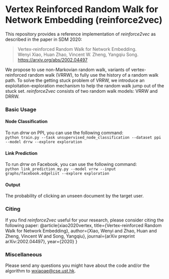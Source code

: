 # Vertex Reinforced Random Walk for Network Embedding (reinforce2vec)

This repository provides a reference implementation of *reinforce2vec* as described in the paper in SDM 2020:<br>
> Vertex-reinforced Random Walk for Network Embedding.<br>
> Wenyi Xiao, Huan Zhao, Vincent W. Zheng, Yangqiu Song.<br>
> https://arxiv.org/abs/2002.04497 <Insert paper link>

We propose to use non-Markovian random walk, variants of vertex-reinforced random walk (VRRW), to fully use the history of a random walk path. To solve the getting stuck problem of VRRW, we introduce an exploitation-exploration mechanism to help the random walk jump out of the stuck set. *reinforce2vec* consists of two random walk models: VRRW and DRRW.

### Basic Usage

  
#### Node Classification
To run *drrw* on PPI, you can use the following command:<br/>
  ``python train.py --task unsupervised_node_classification --dataset ppi --model drrw --explore exploration``


#### Link Prediction
To run *drrw* on Facebook, you can use the following command:<br/>
 `` python link_prediction_my.py --model vrrw --input graphs/facebook.edgelist --explore exploration ``

#### Output
The probability of clicking an unseen document by the target user.

### Citing
If you find *reinforce2vec* useful for your research, please consider citing the following paper:
  @article{xiao2020vertex,
    title={Vertex-reinforced Random Walk for Network Embedding},
    author={Xiao, Wenyi and Zhao, Huan and Zheng, Vincent W and Song, Yangqiu},
    journal={arXiv preprint arXiv:2002.04497},
    year={2020}
  }


### Miscellaneous

Please send any questions you might have about the code and/or the algorithm to <wxiaoae@cse.ust.hk>.

